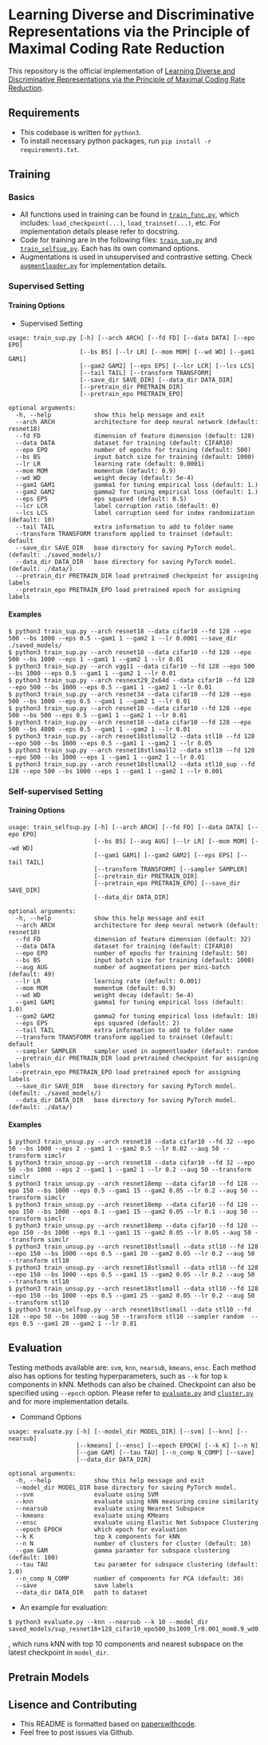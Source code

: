 # Learning Diverse and Discriminative Representations via the Principle of Maximal Coding Rate Reduction
This repository is the official implementation of [Learning Diverse and Discriminative Representations via the Principle of Maximal Coding Rate Reduction](link).

## Requirements
- This codebase is written for `python3`.
- To install necessary python packages, run `pip install -r requirements.txt`.


## Training
### Basics
- All functions used in training can be found in [`train_func.py`](./train_func.py), which includes: `load_checkpoint(...)`, `load_trainset(...)`, etc. For implementation details please refer to docstring. 
- Code for training are in the following files: [`train_sup.py`](./train_sup.py) and [`train_selfsup.py`](./train_selfsup.py). Each has its own command options. 
- Augmentations is used in unsupervised and contrastive setting. Check [`augmentloader.py`](./augmentloader.py) for implementation details. 

### Supervised Setting
#### Training Options
- Supervised Setting
```
usage: train_sup.py [-h] [--arch ARCH] [--fd FD] [--data DATA] [--epo EPO]
                    [--bs BS] [--lr LR] [--mom MOM] [--wd WD] [--gam1 GAM1]
                    [--gam2 GAM2] [--eps EPS] [--lcr LCR] [--lcs LCS]
                    [--tail TAIL] [--transform TRANSFORM]
                    [--save_dir SAVE_DIR] [--data_dir DATA_DIR]
                    [--pretrain_dir PRETRAIN_DIR]
                    [--pretrain_epo PRETRAIN_EPO]

optional arguments:
  -h, --help            show this help message and exit
  --arch ARCH           architecture for deep neural network (default: resnet18)
  --fd FD               dimension of feature dimension (default: 128)
  --data DATA           dataset for training (default: CIFAR10)
  --epo EPO             number of epochs for training (default: 500)
  --bs BS               input batch size for training (default: 1000)
  --lr LR               learning rate (default: 0.0001)
  --mom MOM             momentum (default: 0.9)
  --wd WD               weight decay (default: 5e-4)
  --gam1 GAM1           gamma1 for tuning empirical loss (default: 1.)
  --gam2 GAM2           gamma2 for tuning empirical loss (default: 1.)
  --eps EPS             eps squared (default: 0.5)
  --lcr LCR             label corruption ratio (default: 0)
  --lcs LCS             label corruption seed for index randomization (default: 10)
  --tail TAIL           extra information to add to folder name
  --transform TRANSFORM transform applied to trainset (default: default
  --save_dir SAVE_DIR   base directory for saving PyTorch model. (default: ./saved_models/)
  --data_dir DATA_DIR   base directory for saving PyTorch model. (default: ./data/)
  --pretrain_dir PRETRAIN_DIR load pretrained checkpoint for assigning labels
  --pretrain_epo PRETRAIN_EPO load pretrained epoch for assigning labels
```
#### Examples
```
$ python3 train_sup.py --arch resnet18 --data cifar10 --fd 128 --epo 500 --bs 1000 --eps 0.5 --gam1 1 --gam2 1 --lr 0.0001 --save_dir ./saved_models/
$ python3 train_sup.py --arch resnet18 --data cifar10 --fd 128 --epo 500 --bs 1000 --eps 1 --gam1 1 --gam2 1 --lr 0.01
$ python3 train_sup.py --arch vgg11 --data cifar10 --fd 128 --epo 500 --bs 1000 --eps 0.5 --gam1 1 --gam2 1 --lr 0.01
$ python3 train_sup.py --arch resnext29_2x64d --data cifar10 --fd 128 --epo 500 --bs 1000 --eps 0.5 --gam1 1 --gam2 1 --lr 0.01
$ python3 train_sup.py --arch resnet34 --data cifar10 --fd 128 --epo 500 --bs 1000 --eps 0.5 --gam1 1 --gam2 1 --lr 0.01
$ python3 train_sup.py --arch resnet18 --data cifar10 --fd 128 --epo 500 --bs 500 --eps 0.5 --gam1 1 --gam2 1 --lr 0.01
$ python3 train_sup.py --arch resnet18 --data cifar10 --fd 128 --epo 500 --bs 4000 --eps 0.5 --gam1 1 --gam2 1 --lr 0.01
$ python3 train_sup.py --arch resnet18stlsmall2 --data stl10 --fd 128 --epo 500 --bs 1000 --eps 0.5 --gam1 1 --gam2 1 --lr 0.05
$ python3 train_sup.py --arch resnet18stlsmall2 --data stl10 --fd 128 --epo 500 --bs 1000 --eps 1 --gam1 1 --gam2 1 --lr 0.01
$ python3 train_sup.py --arch resnet18stlsmall2 --data stl10_sup --fd 128 --epo 500 --bs 1000 --eps 1 --gam1 1 --gam2 1 --lr 0.001
```

### Self-supervised Setting
#### Training Options
```
usage: train_selfsup.py [-h] [--arch ARCH] [--fd FD] [--data DATA] [--epo EPO]
                        [--bs BS] [--aug AUG] [--lr LR] [--mom MOM] [--wd WD]
                        [--gam1 GAM1] [--gam2 GAM2] [--eps EPS] [--tail TAIL]
                        [--transform TRANSFORM] [--sampler SAMPLER]
                        [--pretrain_dir PRETRAIN_DIR]
                        [--pretrain_epo PRETRAIN_EPO] [--save_dir SAVE_DIR]
                        [--data_dir DATA_DIR]

optional arguments:
  -h, --help            show this help message and exit
  --arch ARCH           architecture for deep neural network (default: resnet18)
  --fd FD               dimension of feature dimension (default: 32)
  --data DATA           dataset for training (default: CIFAR10)
  --epo EPO             number of epochs for training (default: 50)
  --bs BS               input batch size for training (default: 1000)
  --aug AUG             number of augmentations per mini-batch (default: 49)
  --lr LR               learning rate (default: 0.001)
  --mom MOM             momentum (default: 0.9)
  --wd WD               weight decay (default: 5e-4)
  --gam1 GAM1           gamma1 for tuning empirical loss (default: 1.0)
  --gam2 GAM2           gamma2 for tuning empirical loss (default: 10)
  --eps EPS             eps squared (default: 2)
  --tail TAIL           extra information to add to folder name
  --transform TRANSFORM transform applied to trainset (default: default
  --sampler SAMPLER     sampler used in augmentloader (default: random
  --pretrain_dir PRETRAIN_DIR load pretrained checkpoint for assigning labels
  --pretrain_epo PRETRAIN_EPO load pretrained epoch for assigning labels
  --save_dir SAVE_DIR   base directory for saving PyTorch model. (default: ./saved_models/)
  --data_dir DATA_DIR   base directory for saving PyTorch model. (default: ./data/)
```
#### Examples
```
$ python3 train_unsup.py --arch resnet18 --data cifar10 --fd 32 --epo 50 --bs 1000 --eps 2 --gam1 1 --gam2 0.5 --lr 0.02 --aug 50 --transform simclr
$ python3 train_unsup.py --arch resnet18 --data cifar10 --fd 32 --epo 50 --bs 1000 --eps 2 --gam1 1 --gam2 1 --lr 0.2 --aug 50 --transform simclr
$ python3 train_unsup.py --arch resnet18emp --data cifar10 --fd 128 --epo 150 --bs 1000 --eps 0.5 --gam1 15 --gam2 0.05 --lr 0.2 --aug 50 --transform simclr
$ python3 train_unsup.py --arch resnet18emp --data cifar10 --fd 128 --epo 150 --bs 1000 --eps 0.1 --gam1 15 --gam2 0.05 --lr 0.1 --aug 50 --transform simclr
$ python3 train_unsup.py --arch resnet18emp --data cifar10 --fd 128 --epo 150 --bs 1000 --eps 0.1 --gam1 15 --gam2 0.05 --lr 0.05 --aug 50 --transform simclr
$ python3 train_unsup.py --arch resnet18stlsmall --data stl10 --fd 128 --epo 150 --bs 1000 --eps 0.5 --gam1 20 --gam2 0.05 --lr 0.2 --aug 50 --transform stl10
$ python3 train_unsup.py --arch resnet18stlsmall --data stl10 --fd 128 --epo 150 --bs 1000 --eps 0.5 --gam1 15 --gam2 0.05 --lr 0.2 --aug 50 --transform stl10 
$ python3 train_unsup.py --arch resnet18stlsmall --data stl10 --fd 128 --epo 150 --bs 1000 --eps 0.5 --gam1 25 --gam2 0.05 --lr 0.2 --aug 50 --transform stl10 
$ python3 train_selfsup.py --arch resnet18stlsmall --data stl10 --fd 128 --epo 50 --bs 1000 --aug 50 --transform stl10 --sampler random  --eps 0.5 --gam1 20 --gam2 1 --lr 0.01
```


## Evaluation
Testing methods available are: `svm`, `knn`, `nearsub`, `kmeans`, `ensc`. Each method also has options for testing hyperparameters, such as `--k` for top `k` components in kNN. Methods can also be chained. Checkpoint can also be specified using `--epoch` option. Please refer to [`evaluate.py`](./evaluate.py) and [`cluster.py`](./cluster.py) and for more implementation details. 
- Command Options
```
usage: evaluate.py [-h] [--model_dir MODEL_DIR] [--svm] [--knn] [--nearsub]
                   [--kmeans] [--ensc] [--epoch EPOCH] [--k K] [--n N]
                   [--gam GAM] [--tau TAU] [--n_comp N_COMP] [--save]
                   [--data_dir DATA_DIR]

optional arguments:
  -h, --help            show this help message and exit
  --model_dir MODEL_DIR base directory for saving PyTorch model.
  --svm                 evaluate using SVM
  --knn                 evaluate using kNN measuring cosine similarity
  --nearsub             evaluate using Nearest Subspace
  --kmeans              evaluate using KMeans
  --ensc                evaluate using Elastic Net Subspace Clustering
  --epoch EPOCH         which epoch for evaluation
  --k K                 top k components for kNN
  --n N                 number of clusters for cluster (default: 10)
  --gam GAM             gamma paramter for subspace clustering (default: 100)
  --tau TAU             tau paramter for subspace clustering (default: 1.0)
  --n_comp N_COMP       number of components for PCA (default: 30)
  --save                save labels
  --data_dir DATA_DIR   path to dataset
```
- An example for evaluation:
```
$ python3 evaluate.py --knn --nearsub --k 10 --model_dir saved_models/sup_resnet18+128_cifar10_epo500_bs1000_lr0.001_mom0.9_wd0.0005_gam11.0_gam210.0_eps0.5_lcr0
```
, which runs kNN with top 10 components and nearest subspace on the latest checkpoint in `model_dir`.


## Pretrain Models



## Lisence and Contributing
- This README is formatted based on [paperswithcode](https://github.com/paperswithcode/releasing-research-code).
- Feel free to post issues via Github. 


